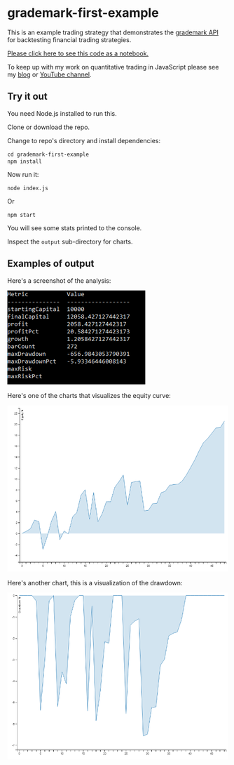 # grademark-first-example

This is an example trading strategy that demonstrates the [grademark API](https://github.com/grademark/grademark) for backtesting financial trading strategies.

[Please click here to see this code as a notebook.](https://grademark.github.io/grademark-first-example/)

To keep up with my work on quantitative trading in JavaScript please see my [blog](http://www.the-data-wrangler.com/) or [YouTube channel](https://www.youtube.com/channel/UCOxw0jy384_wFRwspgq7qMQ).

## Try it out

You need Node.js installed to run this.

Clone or download the repo.

Change to repo's directory and install dependencies:

    cd grademark-first-example
    npm install

Now run it:

    node index.js

Or

    npm start

You will see some stats printed to the console.

Inspect the `output` sub-directory for charts. 

## Examples of output

Here's a screenshot of the analysis:

![Analysis of trades screenshot](output/analysis-screenshot.png)

Here's one of the charts that visualizes the equity curve:

![Equity curve](output/my-equity-curve-pct.png)

Here's another chart, this is a visualization of the drawdown:

![Drawdown](output/my-drawdown-pct.png)